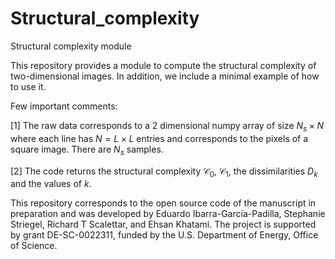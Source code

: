 # Structural_complexity
Structural complexity module

This repository provides a module to compute the structural complexity of two-dimensional images. 
In addition, we include a minimal example of how to use it.

Few important comments:

[1] The raw data corresponds to a 2 dimensional numpy array of size $N_s \times N$  where each line has $N = L \times L$ entries and corresponds to the pixels of a square image. There are $N_s$ samples.

[2] The code returns the structural complexity $\mathcal{C}_0$, $\mathcal{C}_1$, the dissimilarities $D_k$ and the values of $k$. 

This repository corresponds to the open source code of the manuscript in preparation and was developed by Eduardo Ibarra-García-Padilla, Stephanie Striegel, Richard T Scalettar, and Ehsan Khatami. The project is supported by grant DE-SC-0022311, funded by the U.S. Department of Energy, Office of Science.
